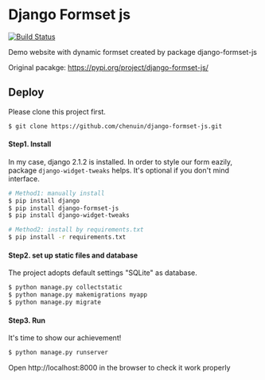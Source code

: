 # Django Formset js
[![Build Status](https://travis-ci.com/chenuin/django-formset-js.svg?branch=master)](https://travis-ci.com/chenuin/django-formset-js)

Demo website with dynamic formset created by package django-formset-js

Original pacakge: https://pypi.org/project/django-formset-js/

## Deploy
Please clone this project first.
```sh
$ git clone https://github.com/chenuin/django-formset-js.git
```

#### Step1. Install
In my case, django 2.1.2 is installed. In order to style our form eazily, package `django-widget-tweaks` helps. It's optional if you don't mind interface.
```sh
# Method1: manually install
$ pip install django
$ pip install django-formset-js
$ pip install django-widget-tweaks

# Method2: install by requirements.txt
$ pip install -r requirements.txt
```

#### Step2. set up static files and database
The project adopts default settings "SQLite" as database.
```sh
$ python manage.py collectstatic
$ python manage.py makemigrations myapp
$ python manage.py migrate
```

#### Step3. Run
It's time to show our achievement!
```sh
$ python manage.py runserver
```
Open http://localhost:8000 in the browser to check it work properly


